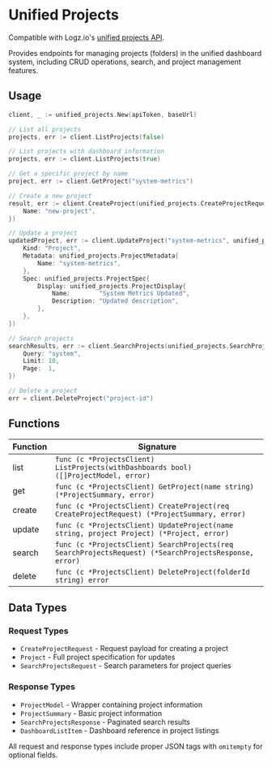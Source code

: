 # Unified Projects

Compatible with Logz.io's [unified projects API](https://api-docs.logz.io/docs/logz/get-dashboard-folder-by-name).

Provides endpoints for managing projects (folders) in the unified dashboard system, including CRUD operations, search, and project management features.

## Usage

```go
client, _ := unified_projects.New(apiToken, baseUrl)

// List all projects
projects, err := client.ListProjects(false)

// List projects with dashboard information
projects, err := client.ListProjects(true)

// Get a specific project by name
project, err := client.GetProject("system-metrics")

// Create a new project
result, err := client.CreateProject(unified_projects.CreateProjectRequest{
    Name: "new-project",
})

// Update a project
updatedProject, err := client.UpdateProject("system-metrics", unified_projects.Project{
    Kind: "Project",
    Metadata: unified_projects.ProjectMetadata{
        Name: "system-metrics",
    },
    Spec: unified_projects.ProjectSpec{
        Display: unified_projects.ProjectDisplay{
            Name:        "System Metrics Updated",
            Description: "Updated description",
        },
    },
})

// Search projects
searchResults, err := client.SearchProjects(unified_projects.SearchProjectsRequest{
    Query: "system",
    Limit: 10,
    Page:  1,
})

// Delete a project
err = client.DeleteProject("project-id")
```

## Functions

| Function | Signature |
|----------|-----------|
| list | `func (c *ProjectsClient) ListProjects(withDashboards bool) ([]ProjectModel, error)` |
| get | `func (c *ProjectsClient) GetProject(name string) (*ProjectSummary, error)` |
| create | `func (c *ProjectsClient) CreateProject(req CreateProjectRequest) (*ProjectSummary, error)` |
| update | `func (c *ProjectsClient) UpdateProject(name string, project Project) (*Project, error)` |
| search | `func (c *ProjectsClient) SearchProjects(req SearchProjectsRequest) (*SearchProjectsResponse, error)` |
| delete | `func (c *ProjectsClient) DeleteProject(folderId string) error` |

## Data Types

### Request Types

- `CreateProjectRequest` - Request payload for creating a project
- `Project` - Full project specification for updates
- `SearchProjectsRequest` - Search parameters for project queries

### Response Types

- `ProjectModel` - Wrapper containing project information
- `ProjectSummary` - Basic project information
- `SearchProjectsResponse` - Paginated search results
- `DashboardListItem` - Dashboard reference in project listings

All request and response types include proper JSON tags with `omitempty` for optional fields. 
